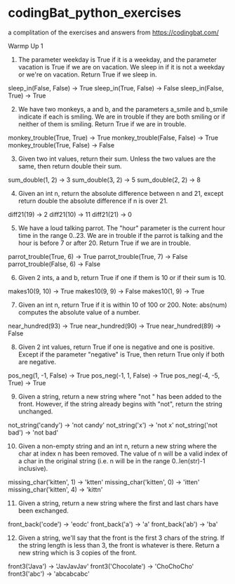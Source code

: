 # codingBat_python_exercises
a complitation of the exercises and answers from https://codingbat.com/


Warmp Up 1


1. The parameter weekday is True if it is a weekday, and the parameter vacation is True if we are on vacation. We sleep in if it is not a weekday or we're on vacation. Return True if we sleep in.

sleep_in(False, False) → True
sleep_in(True, False) → False
sleep_in(False, True) → True

2. We have two monkeys, a and b, and the parameters a_smile and b_smile indicate if each is smiling. We are in trouble if they are both smiling or if neither of them is smiling. Return True if we are in trouble.

monkey_trouble(True, True) → True
monkey_trouble(False, False) → True
monkey_trouble(True, False) → False

3. Given two int values, return their sum. Unless the two values are the same, then return double their sum.

sum_double(1, 2) → 3
sum_double(3, 2) → 5
sum_double(2, 2) → 8

4. Given an int n, return the absolute difference between n and 21, except return double the absolute difference if n is over 21.

diff21(19) → 2
diff21(10) → 11
diff21(21) → 0

5. We have a loud talking parrot. The "hour" parameter is the current hour time in the range 0..23. We are in trouble if the parrot is talking and the hour is before 7 or after 20. Return True if we are in trouble.

parrot_trouble(True, 6) → True
parrot_trouble(True, 7) → False
parrot_trouble(False, 6) → False

6. Given 2 ints, a and b, return True if one if them is 10 or if their sum is 10.

makes10(9, 10) → True
makes10(9, 9) → False
makes10(1, 9) → True

7. Given an int n, return True if it is within 10 of 100 or 200. Note: abs(num) computes the absolute value of a number.

near_hundred(93) → True
near_hundred(90) → True
near_hundred(89) → False

8. Given 2 int values, return True if one is negative and one is positive. Except if the parameter "negative" is True, then return True only if both are negative.

pos_neg(1, -1, False) → True
pos_neg(-1, 1, False) → True
pos_neg(-4, -5, True) → True

9. Given a string, return a new string where "not " has been added to the front. However, if the string already begins with "not", return the string unchanged.

not_string('candy') → 'not candy'
not_string('x') → 'not x'
not_string('not bad') → 'not bad'

10. Given a non-empty string and an int n, return a new string where the char at index n has been removed. The value of n will be a valid index of a char in the original string (i.e. n will be in the range 0..len(str)-1 inclusive).

missing_char('kitten', 1) → 'ktten'
missing_char('kitten', 0) → 'itten'
missing_char('kitten', 4) → 'kittn'

11. Given a string, return a new string where the first and last chars have been exchanged.

front_back('code') → 'eodc'
front_back('a') → 'a'
front_back('ab') → 'ba'

12. Given a string, we'll say that the front is the first 3 chars of the string. If the string length is less than 3, the front is whatever is there. Return a new string which is 3 copies of the front.

front3('Java') → 'JavJavJav'
front3('Chocolate') → 'ChoChoCho'
front3('abc') → 'abcabcabc'